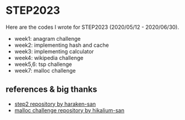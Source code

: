 # STEP2023

Here are the codes I wrote for STEP2023 (2020/05/12 - 2020/06/30).

- week1: anagram challenge
- week2: implementing hash and cache
- week3: implementing calculator
- week4: wikipedia challenge
- week5,6: tsp challenge
- week7: malloc challenge

## references & big thanks

- [step2 repository by haraken-san](https://github.com/xharaken/step2)
- [malloc challenge repository by hikalium-san](https://github.com/hikalium/malloc_challenge)
